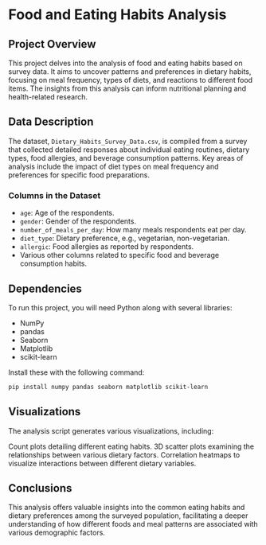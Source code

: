 # Food and Eating Habits Analysis

## Project Overview
This project delves into the analysis of food and eating habits based on survey data. It aims to uncover patterns and preferences in dietary habits, focusing on meal frequency, types of diets, and reactions to different food items. The insights from this analysis can inform nutritional planning and health-related research.

## Data Description
The dataset, `Dietary_Habits_Survey_Data.csv`, is compiled from a survey that collected detailed responses about individual eating routines, dietary types, food allergies, and beverage consumption patterns. Key areas of analysis include the impact of diet types on meal frequency and preferences for specific food preparations.

### Columns in the Dataset
- `age`: Age of the respondents.
- `gender`: Gender of the respondents.
- `number_of_meals_per_day`: How many meals respondents eat per day.
- `diet_type`: Dietary preference, e.g., vegetarian, non-vegetarian.
- `allergic`: Food allergies as reported by respondents.
- Various other columns related to specific food and beverage consumption habits.

## Dependencies
To run this project, you will need Python along with several libraries:
- NumPy
- pandas
- Seaborn
- Matplotlib
- scikit-learn

Install these with the following command:
```bash
pip install numpy pandas seaborn matplotlib scikit-learn
```

## Visualizations
The analysis script generates various visualizations, including:

Count plots detailing different eating habits.
3D scatter plots examining the relationships between various dietary factors.
Correlation heatmaps to visualize interactions between different dietary variables.
## Conclusions
This analysis offers valuable insights into the common eating habits and dietary preferences among the surveyed population, facilitating a deeper understanding of how different foods and meal patterns are associated with various demographic factors.
